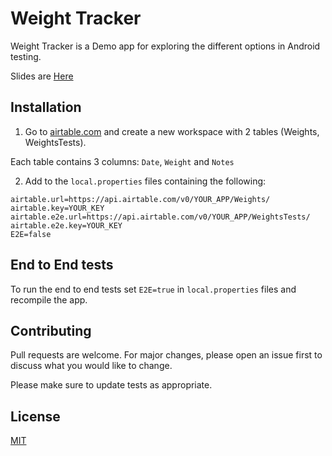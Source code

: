 # Weight Tracker

Weight Tracker is a Demo app for exploring the different options in Android testing.

Slides are [Here](https://www.slideshare.net/roisagiv/android-automated-testing)

## Installation

1. Go to [airtable.com](https://airtable.com/) and create a new workspace with 2 tables (Weights, WeightsTests).

Each table contains 3 columns: `Date`, `Weight` and `Notes`

2. Add to the `local.properties` files containing the following:

```properties
airtable.url=https://api.airtable.com/v0/YOUR_APP/Weights/
airtable.key=YOUR_KEY
airtable.e2e.url=https://api.airtable.com/v0/YOUR_APP/WeightsTests/
airtable.e2e.key=YOUR_KEY
E2E=false
```

## End to End tests

To run the end to end tests set `E2E=true` in `local.properties` files and recompile the app.

## Contributing

Pull requests are welcome. For major changes, please open an issue first to discuss what you would like to change.

Please make sure to update tests as appropriate.

## License

[MIT](https://choosealicense.com/licenses/mit/)
